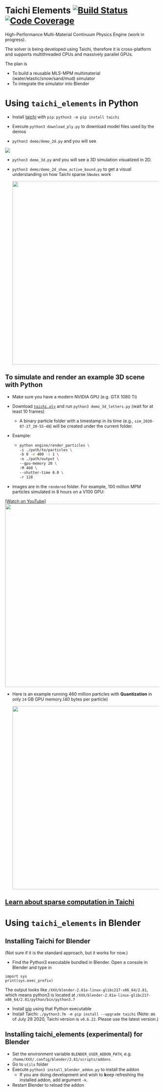 # Taichi Elements [![Build Status](https://travis-ci.com/taichi-dev/taichi_elements.svg?branch=master)](https://travis-ci.com/taichi-dev/taichi_elements) [![Code Coverage](https://codecov.io/gh/taichi-dev/taichi_elements/branch/master/graph/badge.svg)](https://codecov.io/gh/taichi-dev/taichi_elements)
High-Performance Multi-Material Continuum Physics Engine (work in progress). 

The solver is being developed using Taichi, therefore it is cross-platform and supports multithreaded CPUs and massively parallel GPUs. 

The plan is
 - To build a reusable MLS-MPM multimaterial (water/elastic/snow/sand/mud) simulator
 - To integrate the simulator into Blender

# Using `taichi_elements` in Python
 - Install [taichi](https://github.com/taichi-dev/taichi) with `pip`: `python3 -m pip install taichi`

 - Execute `python3 download_ply.py` to download model files used by the demos

 - `python3 demo/demo_2d.py` and you will see
 <img src="https://github.com/yuanming-hu/public_files/raw/master/graphics/elements/demo_2d.gif">

 - `python3 demo_3d.py` and you will see a 3D simulation visualized in 2D.

 - `python3 demo/demo_2d_show_active_bound.py` to get a visual understanding on how Taichi sparse `SNodes` work

    <img src="https://github.com/taichi-dev/public_files/raw/master/taichi_elements/sparse_mpm_active_blocks.gif" height="600px">

    

## To simulate and render an example 3D scene with Python
 - Make sure you have a modern NVIDIA GPU (e.g. GTX 1080 Ti)
 - Download [`taichi.ply`](https://github.com/taichi-dev/taichi_elements_blender_examples/releases/download/ply/taichi.ply) and run `python3 demo_3d_letters.py` (wait for at least 10 frames)
   - A binary particle folder with a timestamp in its time (e.g., `sim_2020-07-27_20-55-48`) will be created under the current folder.
 - Example:

   - ```bash
     python engine/render_particles \
     -i ./path/to/particles \
     -b 0 -e 400 -s 1 \
     -o ./path/output \
     --gpu-memory 20 \
     -M 460 \
     --shutter-time 0.0 \
     -r 128
     ```
   
 - Images are in the `rendered` folder. For example, 100 million MPM particles simulated in 8 hours on a V100 GPU:

[[Watch on YouTube]](https://www.youtube.com/watch?v=oiuSax_iPto)
<img src="https://raw.githubusercontent.com/taichi-dev/public_files/master/taichi_elements/100Mparticles.jpg" height="600px">

- Here is an example running 460 million particles with **Quantization** in only `24` GB GPU memory.(40 bytes per particle)

  <img src="https://github.com/taichi-dev/public_files/raw/master/taichi_elements/460M.jpg" height="600px">

## [Learn about sparse computation in Taichi](https://docs.taichi.graphics/docs/lang/articles/advanced/sparse)
# Using `taichi_elements` in Blender

## Installing Taichi for Blender
(Not sure if it is the standard approach, but it works for now.)
 - Find the Python3 executable bundled in Blender. Open a console in Blender and type in
 ```
 import sys
 print(sys.exec_prefix)
 ```
  The output looks like `/XXX/blender-2.81a-linux-glibc217-x86_64/2.81`, which means python3 is located at `/XXX/blender-2.81a-linux-glibc217-x86_64/2.81/python/bin/python3.7`
 - Install [pip](https://pip.pypa.io/en/stable/installing/) using that Python executable
 - Install Taichi: `./python3.7m -m pip install --upgrade taichi` (Note: as of July 28 2020, Taichi version is `v0.6.22`. Please use the latest version.)

## Installing taichi_elements (experimental) for Blender
 - Set the environment variable `BLENDER_USER_ADDON_PATH`, e.g. `/home/XXX/.config/blender/2.81/scripts/addons`
 - Go to `utils` folder
 - Execute `python3 install_blender_addon.py` to install the addon
   - If you are doing development and wish to **k**eep refreshing the installed addon, add argument `-k`.
 - Restart Blender to reload the addon
